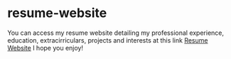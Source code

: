 # resume-website

You can access my resume website detailing my professional experience, education, extracirriculars, projects and
interests at this link <a href="http://kevin-nyquist.github.io/resume-website">Resume Website</a> I hope you enjoy!


